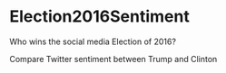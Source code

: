 # Election2016Sentiment
Who wins the social media Election of 2016?

Compare Twitter sentiment between Trump and Clinton
